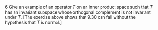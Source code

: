 6 Give an example of an operator $T$ on an inner product space such that $T$ has an invariant subspace whose orthogonal complement is not invariant under $T$.
[The exercise above shows that $9.30$ can fail without the hypothesis that $T$ is normal.]
